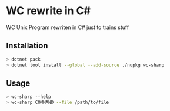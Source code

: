 # WC rewrite in C#

WC Unix Program rewriten in C# just to trains stuff

## Installation
```zsh
> dotnet pack
> dotnet tool install --global --add-source ./nupkg wc-sharp
```

## Usage

```bash
> wc-sharp --help
> wc-sharp COMMAND --file /path/to/file
```